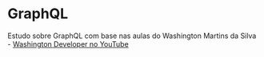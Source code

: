 # GraphQL

Estudo sobre GraphQL com base nas aulas do Washington Martins da Silva - [Washington Developer no YouTube](https://www.youtube.com/watch?v=RyqLvFhPNy8&list=PLK5FPzMuRKlyeZYiJNA54j4lpfxHGlz0j)
